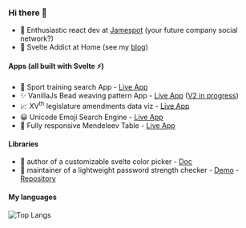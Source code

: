 ### Hi there 👋

- 👀 Enthusiastic react dev at [Jamespot](https://www.fr.jamespot.com/) (your future company social network?)
- 🍕 Svelte Addict at Home (see my [blog](https://www.dev.machyme.fr/))

#### Apps (all built with Svelte ⚡)

- 🤿 Sport training search App - [Live App](https://www.trouvetonsport.com/)
- ✨ VanillaJs Bead weaving pattern App - [Live App](https://ennoriel.github.io/bead-pattern/) ([V2 in progress](https://miyuki2.vercel.app/))
- 📈 XV<sup>th</sup> legislature amendments data viz - [Live App](https://data-viz-amendements.vercel.app/byDeputee/all)
- 😀 Unicode Emoji Search Engine - [Live App](https://ennoriel.github.io/unicode-emoji-search-engine/)
- 🔭 Fully responsive Mendeleev Table - [Live App](https://ennoriel.github.io/mendeleev/)

#### Libraries

- 🌱 author of a customizable svelte color picker - [Doc](https://svelte-awesome-color-picker.vercel.app/)
- 🔭 maintainer of a lightweight password strength checker - [Demo](https://svelte.dev/repl/b5bf5871c99742e584da244b4bfeac92?version=3.44.3) - [Repository](https://github.com/Ennoriel/check-password-strength)

#### My languages

![Top Langs](https://github-readme-stats.vercel.app/api/top-langs/?username=Ennoriel&hide_title=true&line_height=105)
